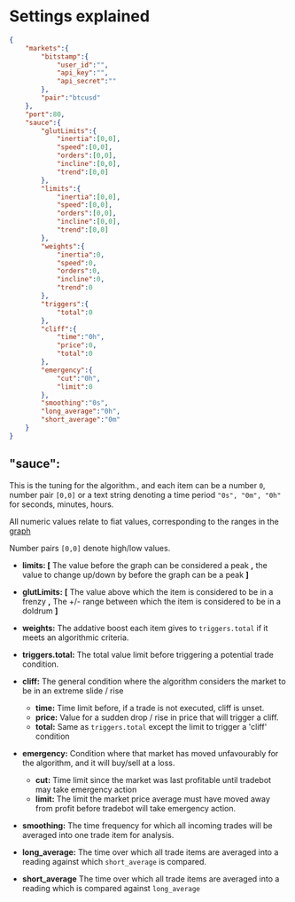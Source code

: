 # Settings explained
```json
{
	"markets":{
		"bitstamp":{
            "user_id":"",
            "api_key":"",
            "api_secret":""
		},
		"pair":"btcusd"
	},
	"port":80,
	"sauce":{
		"glutLimits":{
			"inertia":[0,0],
			"speed":[0,0],
			"orders":[0,0],
			"incline":[0,0],
			"trend":[0,0]
		},
		"limits":{
			"inertia":[0,0],
			"speed":[0,0],
			"orders":[0,0],
			"incline":[0,0],
			"trend":[0,0]
		},
		"weights":{
			"inertia":0,
			"speed":0,
			"orders":0,
			"incline":0,
			"trend":0
		},
		"triggers":{
			"total":0
		},
		"cliff":{
			"time":"0h",
			"price":0,
			"total":0
		},
		"emergency":{
			"cut":"0h",
			"limit":0
		},
		"smoothing":"0s",
		"long_average":"0h",
		"short_average":"0m"
	}
}
```
## "sauce":
This is the tuning for the algorithm., and each item can be a number `0`, number pair `[0,0]` or a text string denoting a time period `"0s", "0m", "0h"` for seconds, minutes, hours.

All numeric values relate to fiat values, corresponding to the ranges in the [graph](https://user-images.githubusercontent.com/998947/47151580-05f97600-d2d2-11e8-88bb-508450b9c019.png)

Number pairs `[0,0]` denote high/low values.
* **limits: [** The value before the graph can be considered a peak **,** the value to change up/down by before the graph can be a peak **]**

* **glutLimits:** **[** The value above which the item is considered to be in a frenzy **,** The +/- range between which the item is considered to be in a doldrum **]**

* **weights:** The addative boost each item gives to `triggers.total` if it meets an algorithmic criteria.

* **triggers.total:** The total value limit before triggering a potential trade condition.

* **cliff:** The general condition where the algorithm considers the market to be in an extreme slide / rise
  * **time:** Time limit before, if a trade is not executed, cliff is unset.
  * **price:** Value for a sudden drop / rise in price that will trigger a cliff.
  * **total:** Same as `triggers.total` except the limit to trigger a 'cliff' condition
  
* **emergency:** Condition where that market has moved unfavourably for the algorithm, and it will buy/sell at a loss.
  * **cut:** Time limit since the market was last profitable until tradebot may take emergency action
  * **limit:** The limit the market price average must have moved away from profit before tradebot will take emergency action.
  
* **smoothing:** The time frequency for which all incoming trades will be averaged into one trade item for analysis.

* **long_average:** The time over which all trade items are averaged into a reading against which `short_average` is compared.

* **short_average** The time over which all trade items are averaged into a reading which is compared against `long_average`

